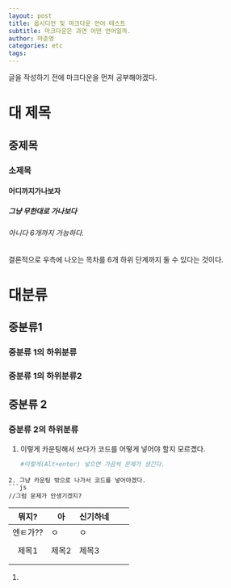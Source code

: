 ```yaml
---
layout: post
title: 옵시디언 및 마크다운 언어 테스트
subtitle: 마크다운은 과연 어떤 언어일까.
author: 마준영
categories: etc
tags:
---
```

글을 작성하기 전에 마크다운을 먼저 공부해야겠다.
# 대 제목
## 중제목
### 소제목
#### 어디까지가나보자
##### 그냥 무한대로 가나보다
###### 아니다 6개까지 가능하다.

결론적으로 우측에 나오는 목차를 6개 하위 단계까지 둘 수 있다는 것이다.

# 대분류
## 중분류1
### 중분류 1의 하위분류
### 중분류 1의 하위분류2
## 중분류 2
### 중분류 2의 하위분류

1. 이렇게 카운팅해서 쓰다가 코드를 어떻게 넣어야 할지 모르곘다.
   ```python
   #이렇게(Alt+enter) 넣으면 가끔씩 문제가 생긴다.
```
2. 그냥 카운팅 밖으로 나가서 코드를 넣어야겠다.
```js
//그럼 문제가 안생기겠지?
```

|  뭐지?  | 아   | 신기하네 |     |     |
| :---: | --- | ---- | --- | --- |
| 엔ㅌ가?? | ㅇ   | ㅇ    |     |     |
|       |     |      |     |     |
|  제목1  | 제목2 | 제목3  |     |     |
|       |     |      |     |     |
|       |     |      |     |     |


1. 